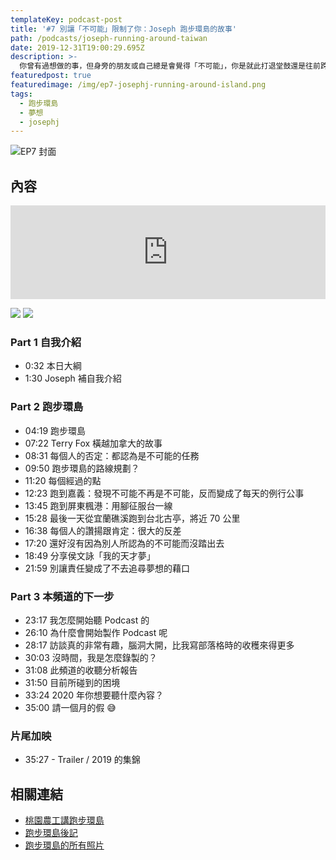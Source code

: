 ```yaml
---
templateKey: podcast-post
title: '#7 別讓「不可能」限制了你：Joseph 跑步環島的故事'
path: /podcasts/joseph-running-around-taiwan
date: 2019-12-31T19:00:29.695Z
description: >-
  你曾有過想做的事，但身旁的朋友或自己總是會覺得「不可能」，你是就此打退堂鼓還是往前跨出第一步呢？這集分享我數年前跑步環島的故事，還有這個頻道的緣起與未來的展望。
featuredpost: true
featuredimage: /img/ep7-josephj-running-around-island.png
tags:
  - 跑步環島
  - 夢想
  - josephj
---
```

![EP7 封面](/img/ep7-josephj-running-around-island.png "#7 別讓「不可能」限制了你：Joseph 跑步環島的故事")

## 內容

<iframe src="https://www.listennotes.com/embedded/e/9c44dd8311f943a1a6fe79f58a085ebc/" height="150px" width="100%" style="width: 1px; min-width: 100%;" frameborder="0" scrolling="no"></iframe>

[![](/img/apple_badge.svg)](https://podcasts.apple.com/au/podcast/7-%E5%88%A5%E8%AE%93-%E4%B8%8D%E5%8F%AF%E8%83%BD-%E9%99%90%E5%88%B6%E4%BA%86%E4%BD%A0-joseph-%E8%B7%91%E6%AD%A5%E7%92%B0%E5%B3%B6%E7%9A%84%E6%95%85%E4%BA%8B/id1479619488?i=1000461237748https://podcasts.apple.com/au/podcast/7-%E5%88%A5%E8%AE%93-%E4%B8%8D%E5%8F%AF%E8%83%BD-%E9%99%90%E5%88%B6%E4%BA%86%E4%BD%A0-joseph-%E8%B7%91%E6%AD%A5%E7%92%B0%E5%B3%B6%E7%9A%84%E6%95%85%E4%BA%8B/id1479619488?i=1000461237748) [![](/img/spotify-badge-165x40.svg)](https://open.spotify.com/episode/20Bh6jQF3cOufGYoiCdsRQ)

### Part 1 自我介紹

* 0:32 本日大綱
* 1:30 Joseph 補自我介紹

### Part 2 跑步環島

* 04:19 跑步環島
* 07:22 Terry Fox 橫越加拿大的故事
* 08:31 每個人的否定：都認為是不可能的任務
* 09:50 跑步環島的路線規劃？
* 11:20 每個經過的點
* 12:23 跑到嘉義：發現不可能不再是不可能，反而變成了每天的例行公事
* 13:45 跑到屏東楓港：用腳征服台一線
* 15:28 最後一天從宜蘭礁溪跑到台北古亭，將近 70 公里
* 16:38 每個人的讚揚跟肯定：很大的反差
* 17:20 還好沒有因為別人所認為的不可能而沒踏出去
* 18:49 分享侯文詠「我的天才夢」
* 21:59 別讓責任變成了不去追尋夢想的藉口

### Part 3 本頻道的下一步

* 23:17 我怎麼開始聽 Podcast 的
* 26:10 為什麼會開始製作 Podcast 呢
* 28:17 訪談真的非常有趣，腦洞大開，比我寫部落格時的收穫來得更多
* 30:03 沒時間，我是怎麼錄製的？
* 31:08 此頻道的收聽分析報告
* 31:50 目前所碰到的困境
* 33:24 2020 年你想要聽什麼內容？
* 35:00 請一個月的假 😅

### 片尾加映

* 35:27 - Trailer / 2019 的集錦

## 相關連結

* [桃園農工講跑步環島](https://www.slideshare.net/josephj/ss-2101404)
* [跑步環島後記](http://josephj.com/entry.php?id=110)
* [跑步環島的所有照片](https://www.flickr.com/photos/josephj/collections/72157604869644750)
